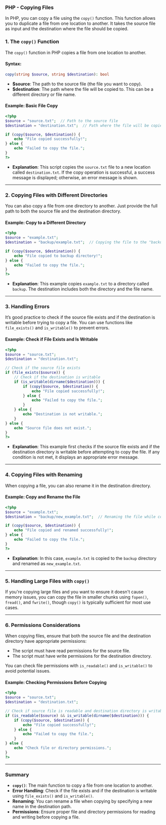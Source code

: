 ### PHP - Copying Files

In PHP, you can copy a file using the `copy()` function. This function allows you to duplicate a file from one location to another. It takes the source file as input and the destination where the file should be copied.

### 1. **The `copy()` Function**

The `copy()` function in PHP copies a file from one location to another.

#### Syntax:
```php
copy(string $source, string $destination): bool
```
- **$source**: The path to the source file (the file you want to copy).
- **$destination**: The path where the file will be copied to. This can be a different directory or file name.

#### Example: Basic File Copy

```php
<?php
$source = "source.txt";  // Path to the source file
$destination = "destination.txt";  // Path where the file will be copied

if (copy($source, $destination)) {
    echo "File copied successfully!";
} else {
    echo "Failed to copy the file.";
}
?>
```
- **Explanation**: This script copies the `source.txt` file to a new location called `destination.txt`. If the copy operation is successful, a success message is displayed; otherwise, an error message is shown.

---

### 2. **Copying Files with Different Directories**

You can also copy a file from one directory to another. Just provide the full path to both the source file and the destination directory.

#### Example: Copy to a Different Directory

```php
<?php
$source = "example.txt";
$destination = "backup/example.txt";  // Copying the file to the "backup" directory

if (copy($source, $destination)) {
    echo "File copied to backup directory!";
} else {
    echo "Failed to copy the file.";
}
?>
```
- **Explanation**: This example copies `example.txt` to a directory called `backup`. The destination includes both the directory and the file name.

---

### 3. **Handling Errors**

It’s good practice to check if the source file exists and if the destination is writable before trying to copy a file. You can use functions like `file_exists()` and `is_writable()` to prevent errors.

#### Example: Check if File Exists and Is Writable

```php
<?php
$source = "source.txt";
$destination = "destination.txt";

// Check if the source file exists
if (file_exists($source)) {
    // Check if the destination is writable
    if (is_writable(dirname($destination))) {
        if (copy($source, $destination)) {
            echo "File copied successfully!";
        } else {
            echo "Failed to copy the file.";
        }
    } else {
        echo "Destination is not writable.";
    }
} else {
    echo "Source file does not exist.";
}
?>
```
- **Explanation**: This example first checks if the source file exists and if the destination directory is writable before attempting to copy the file. If any condition is not met, it displays an appropriate error message.

---

### 4. **Copying Files with Renaming**

When copying a file, you can also rename it in the destination directory.

#### Example: Copy and Rename the File

```php
<?php
$source = "example.txt";
$destination = "backup/new_example.txt";  // Renaming the file while copying

if (copy($source, $destination)) {
    echo "File copied and renamed successfully!";
} else {
    echo "Failed to copy the file.";
}
?>
```
- **Explanation**: In this case, `example.txt` is copied to the `backup` directory and renamed as `new_example.txt`.

---

### 5. **Handling Large Files with `copy()`**

If you're copying large files and you want to ensure it doesn't cause memory issues, you can copy the file in smaller chunks using `fopen()`, `fread()`, and `fwrite()`, though `copy()` is typically sufficient for most use cases.

---

### 6. **Permissions Considerations**

When copying files, ensure that both the source file and the destination directory have appropriate permissions:
- The script must have read permissions for the source file.
- The script must have write permissions for the destination directory.

You can check file permissions with `is_readable()` and `is_writable()` to avoid potential issues.

#### Example: Checking Permissions Before Copying

```php
<?php
$source = "source.txt";
$destination = "destination.txt";

// Check if source file is readable and destination directory is writable
if (is_readable($source) && is_writable(dirname($destination))) {
    if (copy($source, $destination)) {
        echo "File copied successfully!";
    } else {
        echo "Failed to copy the file.";
    }
} else {
    echo "Check file or directory permissions.";
}
?>
```

---

### Summary

- **`copy()`**: The main function to copy a file from one location to another.
- **Error Handling**: Check if the file exists and if the destination is writable using `file_exists()` and `is_writable()`.
- **Renaming**: You can rename a file when copying by specifying a new name in the destination path.
- **Permissions**: Ensure proper file and directory permissions for reading and writing before copying a file.
